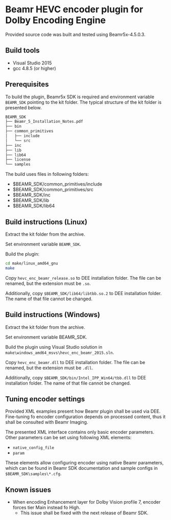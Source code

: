 # Beamr HEVC encoder plugin for Dolby Encoding Engine

Provided source code was built and tested using Beamr5x-4.5.0.3.

## Build tools

- Visual Studio 2015
- gcc 4.8.5 (or higher)

## Prerequisites

To build the plugin, Beamr5x SDK is required and environment variable `BEAMR_SDK` pointing to the kit folder.
The typical structure of the kit folder is presented below.

```bash
BEAMR_SDK
├── Beamr_5_Installation_Notes.pdf
├── bin
├── common_primitives
│   ├── include
│   └── src
├── inc
├── lib
├── lib64
├── license
└── samples
```

The build uses files in following folders:

- $BEAMR_SDK/common_primitives/include
- $BEAMR_SDK/common_primitives/src
- $BEAMR_SDK/inc
- $BEAMR_SDK/lib
- $BEAMR_SDK/lib64

## Build instructions (Linux)

Extract the kit folder from the archive.

Set environment variable `BEAMR_SDK`.

Build the plugin:

```bash
cd make/linux_amd64_gnu
make
```

Copy `hevc_enc_beamr_release.so` to DEE installation folder. The file can be renamed, but the extension must be `.so`.

Additionally, copy `$BEAMR_SDK/lib64/libtbb.so.2` to DEE installation folder. The name of that file cannot be changed.

## Build instructions (Windows)

Extract the kit folder from the archive.

Set environment variable BEAMR_SDK.

Build the plugin using Visual Studio solution in `make\windows_amd64_msvs\hevc_enc_beamr_2015.sln`.

Copy `hevc_enc_beamr.dll` to DEE installation folder. The file can be renamed, but the extension must be `.dll`.

Additionally, copy `$BEAMR_SDK/bin/Intel_IPP_Win64/tbb.dll` to DEE installation folder. The name of that file cannot be changed.

## Tuning encoder settings

Provided XML examples present how Beamr plugin shall be used via DEE.
Fine-tuning fo encoder configuration depends on processed content, thus it shall be consulted with Beamr Imaging.

The presented XML interface contains only basic encoder parameters. Other parameters can be set using following XML elements:

- `native_config_file`
- `param`

These elements allow configuring encoder using native Beamr parameters, which can be found in Beamr SDK documentation and sample configs in `$BEAMR_SDK\samples\*.cfg`.

## Known issues

- When encoding Enhancement layer for Dolby Vision profile 7, encoder forces tier Main instead fo High.
  - This issue shall be fixed with the next release of Beamr SDK.
